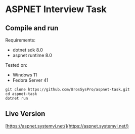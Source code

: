 # ASPNET Interview Task
## Compile and run
Requirements: 
- dotnet sdk 8.0
- aspnet runtime 8.0

Tested on:
- Windows 11
- Fedora Server 41
```
git clone https://github.com/UrosSysPro/aspnet-task.git
cd aspnet-task
dotnet run
```

## Live Version
[https://aspnet.systemvi.net/](https://aspnet.systemvi.net/)